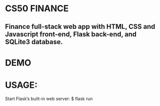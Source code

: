 # CS50 FINANCE

## Finance full-stack web app with HTML, CSS and Javascript front-end, Flask back-end, and SQLite3 database.

# DEMO

# USAGE:

Start Flask’s built-in web server:
$ flask run



